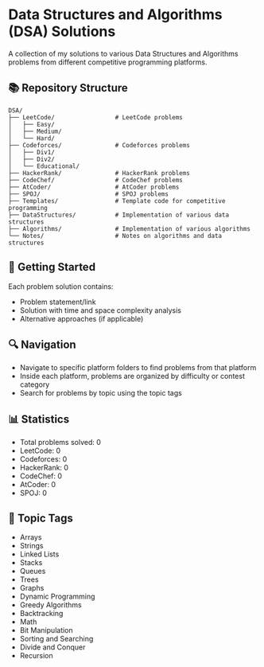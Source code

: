 # Data Structures and Algorithms (DSA) Solutions

A collection of my solutions to various Data Structures and Algorithms problems from different competitive programming platforms.

## 📚 Repository Structure

```
DSA/
├── LeetCode/                 # LeetCode problems
│   ├── Easy/
│   ├── Medium/
│   └── Hard/
├── Codeforces/               # Codeforces problems
│   ├── Div1/
│   ├── Div2/
│   └── Educational/
├── HackerRank/               # HackerRank problems
├── CodeChef/                 # CodeChef problems
├── AtCoder/                  # AtCoder problems
├── SPOJ/                     # SPOJ problems
├── Templates/                # Template code for competitive programming
├── DataStructures/           # Implementation of various data structures
├── Algorithms/               # Implementation of various algorithms
└── Notes/                    # Notes on algorithms and data structures
```

## 🚀 Getting Started

Each problem solution contains:
- Problem statement/link
- Solution with time and space complexity analysis
- Alternative approaches (if applicable)

## 🔍 Navigation

- Navigate to specific platform folders to find problems from that platform
- Inside each platform, problems are organized by difficulty or contest category
- Search for problems by topic using the topic tags

## 📊 Statistics

- Total problems solved: 0
- LeetCode: 0
- Codeforces: 0
- HackerRank: 0
- CodeChef: 0
- AtCoder: 0
- SPOJ: 0

## 🔖 Topic Tags

- Arrays
- Strings
- Linked Lists
- Stacks
- Queues
- Trees
- Graphs
- Dynamic Programming
- Greedy Algorithms
- Backtracking
- Math
- Bit Manipulation
- Sorting and Searching
- Divide and Conquer
- Recursion 